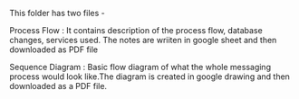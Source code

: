 This folder has two files - 

Process Flow :
It contains description of the process flow, database changes, services used. The notes are wriiten in google sheet and then downloaded as PDF file 

Sequence Diagram :
Basic flow diagram of what the whole messaging process would look like.The diagram is created in google drawing and then downloaded as a PDF file.
